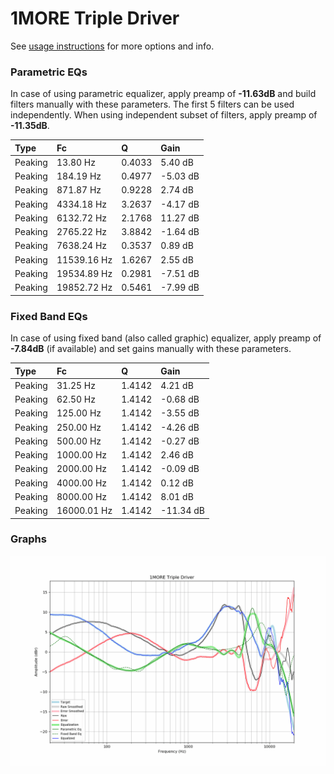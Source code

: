 # 1MORE Triple Driver
See [usage instructions](https://github.com/jaakkopasanen/AutoEq#usage) for more options and info.

### Parametric EQs
In case of using parametric equalizer, apply preamp of **-11.63dB** and build filters manually
with these parameters. The first 5 filters can be used independently.
When using independent subset of filters, apply preamp of **-11.35dB**.

| Type    | Fc          |      Q | Gain     |
|:--------|:------------|:-------|:---------|
| Peaking | 13.80 Hz    | 0.4033 | 5.40 dB  |
| Peaking | 184.19 Hz   | 0.4977 | -5.03 dB |
| Peaking | 871.87 Hz   | 0.9228 | 2.74 dB  |
| Peaking | 4334.18 Hz  | 3.2637 | -4.17 dB |
| Peaking | 6132.72 Hz  | 2.1768 | 11.27 dB |
| Peaking | 2765.22 Hz  | 3.8842 | -1.64 dB |
| Peaking | 7638.24 Hz  | 0.3537 | 0.89 dB  |
| Peaking | 11539.16 Hz | 1.6267 | 2.55 dB  |
| Peaking | 19534.89 Hz | 0.2981 | -7.51 dB |
| Peaking | 19852.72 Hz | 0.5461 | -7.99 dB |

### Fixed Band EQs
In case of using fixed band (also called graphic) equalizer, apply preamp of **-7.84dB**
(if available) and set gains manually with these parameters.

| Type    | Fc          |      Q | Gain      |
|:--------|:------------|:-------|:----------|
| Peaking | 31.25 Hz    | 1.4142 | 4.21 dB   |
| Peaking | 62.50 Hz    | 1.4142 | -0.68 dB  |
| Peaking | 125.00 Hz   | 1.4142 | -3.55 dB  |
| Peaking | 250.00 Hz   | 1.4142 | -4.26 dB  |
| Peaking | 500.00 Hz   | 1.4142 | -0.27 dB  |
| Peaking | 1000.00 Hz  | 1.4142 | 2.46 dB   |
| Peaking | 2000.00 Hz  | 1.4142 | -0.09 dB  |
| Peaking | 4000.00 Hz  | 1.4142 | 0.12 dB   |
| Peaking | 8000.00 Hz  | 1.4142 | 8.01 dB   |
| Peaking | 16000.01 Hz | 1.4142 | -11.34 dB |

### Graphs
![](./1MORE%20Triple%20Driver.png)